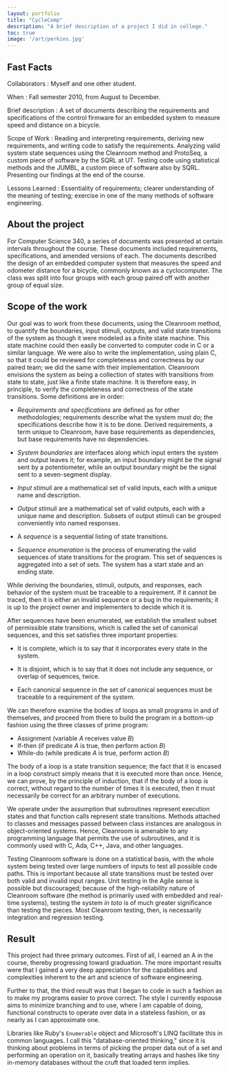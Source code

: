 ```yaml
---
layout: portfolio
title: "CycleComp"
description: "A brief description of a project I did in college."
toc: true
image: '/art/perkins.jpg'
---
```

## Fast Facts

Collaborators
: Myself and one other student.

When
: Fall semester 2010, from August to December.

Brief description
: A set of documents describing the requirements and specifications of
  the control firmware for an embedded system to measure speed and
  distance on a bicycle.

Scope of Work
: Reading and interpreting requirements, deriving new requirements, and
  writing code to satisfy the requirements.  Analyzing valid system state
  sequences using the Cleanroom method and ProtoSeq, a custom piece of
  software by the SQRL at UT.  Testing code using statistical methods and
  the JUMBL, a custom piece of software also by SQRL.  Presenting our
  findings at the end of the course.

Lessons Learned
: Essentiality of requirements; clearer understanding of the meaning of
  testing; exercise in one of the many methods of software engineering.

## About the project

For Computer Science 340, a series of documents was presented at certain
intervals throughout the course.  These documents included requirements,
specifications, and amended versions of each.  The documents described
the design of an embedded computer system that measures the speed and
odometer distance for a bicycle, commonly known as a cyclocomputer.  The
class was split into four groups with each group paired off with another
group of equal size.

## Scope of the work

Our goal was to work from these documents, using the Cleanroom method,
to quantify the boundaries, input stimuli, outputs, and valid state
transitions of the system as though it were modeled as a finite state
machine.  This state machine could then easily be converted to computer
code in C or a similar language.  We were also to write the
implementation, using plain C, so that it could be reviewed for
completeness and correctness by our paired team; we did the same with
their implementation.  Cleanroom envisions the system as being a
collection of states with transitions from state to state, just like a
finite state machine.  It is therefore easy, in principle, to verify the
completeness and correctness of the state transitions.  Some definitions
are in order:

* _Requirements and specifications_ are defined as for other
  methodologies; requirements describe what the system must do; the
  specifications describe how it is to be done.  Derived requirements, a
  term unique to Cleanroom, have base requirements as dependencies, but
  base requirements have no dependencies.

* _System boundaries_ are interfaces along which input enters the system
  and output leaves it; for example, an input boundary might be the
  signal sent by a potentiometer, while an output boundary might be the
  signal sent to a seven-segment display.

* _Input stimuli_ are a mathematical set of valid inputs, each with a
  unique name and description.

* _Output stimuli_ are a mathematical set of valid outputs, each with a
  unique name and description.  Subsets of output stimuli can be grouped
  conveniently into named responses.

* A _sequence_ is a sequential listing of state transitions.

* _Sequence enumeration_ is the process of enumerating the valid
  sequences of state transitions for the program.  This set of sequences
  is aggregated into a set of sets.  The system has a start state and an
  ending state.

While deriving the boundaries, stimuli, outputs, and responses, each
behavior of the system must be traceable to a requirement.  If it cannot
be traced, then it is either an invalid sequence or a bug in the
requirements; it is up to the project owner and implementers to decide
which it is.

After sequences have been enumerated, we establish the smallest subset
of permissible state transitions, which is called the set of canonical
sequences, and this set satisfies three important properties:

* It is complete, which is to say that it incorporates every state in
  the system.

* It is disjoint, which is to say that it does not include any sequence,
  or overlap of sequences, twice.

* Each canonical sequence in the set of canonical sequences must be
  traceable to a requirement of the system.

We can therefore examine the bodies of loops as small programs in and of
themselves, and proceed from there to build the program in a bottom-up
fashion using the three classes of prime program:

* Assignment (variable _A_ receives value _B_)
* If-then (if predicate _A_ is true, then perform action _B_)
* While-do (while predicate _A_ is true, perform action _B_)

The body of a loop is a state transition sequence; the fact that it is
encased in a loop construct simply means that it is executed more than
once.  Hence, we can prove, by the principle of induction, that if the
body of a loop is correct, without regard to the number of times it is
executed, then it must necessarily be correct for an arbitrary number of
executions.

We operate under the assumption that subroutines represent execution
states and that function calls represent state transitions.  Methods
attached to classes and messages passed between class instances are
analogous in object-oriented systems.  Hence, Cleanroom is amenable to
any programming language that permits the use of subroutines, and it is
commonly used with C, Ada, C++, Java, and other languages.

Testing Cleanroom software is done on a statistical basis, with the
whole system being tested over large numbers of  inputs to test all
possible code paths.  This is important because all state transitions
must be tested over both valid and invalid input ranges.  Unit testing
in the Agile sense is possible but discouraged; because of the
high-reliability nature of Cleanroom software (the method is primarily
used with embedded and real-time systems), testing the system _in toto_
is of much greater significance than testing the pieces.  Most Cleanroom
testing, then, is necessarily integration and regression testing.

## Result

This project had three primary outcomes.  First of all, I earned an A in
the course, thereby progressing toward graduation.  The more important
results were that I gained a very deep appreciation for the capabilities
and complexities inherent to the art and science of software
engineering.

Further to that, the third result was that I began to code in such a
fashion as to make my programs easier to prove correct.  The style I
currently espouse aims to minimize branching and to use, where I am
capable of doing, functional constructs to operate over data in a
stateless fashion, or as nearly as I can approximate one.

Libraries like Ruby's `Enumerable` object and Microsoft's LINQ
facilitate this in common languages.  I call this "database-oriented
thinking," since it is thinking about problems in terms of picking the
proper data out of a set and performing an operation on it, basically
treating arrays and hashes like tiny in-memory databases without the
cruft that loaded term implies.
